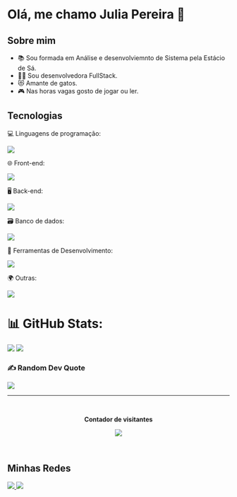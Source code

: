 <h1 style="display:flex; justify-content:space-between;">Olá, me chamo Julia Pereira 👋</h1>
  
## Sobre mim
- 📚 Sou formada em Análise e desenvolviemnto de Sistema pela Estácio de Sá.
- 👨‍💻 Sou desenvolvedora FullStack.
- 😻 Amante de gatos.
- 🎮 Nas horas vagas gosto de jogar ou ler.


## Tecnologias

  <p>
    <p>💻 Linguagens de programação:</p>
   <a href="https://skillicons.dev">
    <img src="https://skillicons.dev/icons?i=java,kotlin,python,js,typescript" />
  </a>
</p>

  <p>
    <p>🌐 Front-end:</p>
   <a href="https://skillicons.dev">
    <img src="https://skillicons.dev/icons?i=react,html,css,nextjs,styledcomponents,tailwind" />
  </a>
  </p>
    <p>
    <p>🖥️ Back-end:</p>
   <a href="https://skillicons.dev">
    <img src="https://skillicons.dev/icons?i=nestjs,django,spring,express,nodejs,prisma" />
  </a>
  </p>
      <p>
    <p>🗃️ Banco de dados:</p>
   <a href="https://skillicons.dev">
    <img src="https://skillicons.dev/icons?i=mysql,postgresql" />
  </a>
  </p>
      <p>
    <p>🧰 Ferramentas de Desenvolvimento:</p>
   <a href="https://skillicons.dev">
    <img src="https://skillicons.dev/icons?i=vscode,github,figma,maven" />
  </a>
  </p>
      <p>
    <p>🌍 Outras:</p>
   <a href="https://skillicons.dev">
    <img src="https://skillicons.dev/icons?i=docker" />
  </a>
  </p>




# 📊 GitHub Stats:
![](https://github-readme-stats-zeta-dun-92.vercel.app/api?username=Julia-Teixeira&show_icons=true&theme=radical&hide_border=false&include_all_commits=true&count_private=true&card_width=400) 
![](https://github-readme-stats-zeta-dun-92.vercel.app/api/top-langs/?username=Julia-Teixeira&theme=radical&hide_border=false&include_all_commits=true&count_private=true&card_width=400)

### ✍️ Random Dev Quote
![](https://quotes-github-readme.vercel.app/api?type=horizontal&theme=dark)

---
<div align="center">
 <br><p align="center"><b>Contador de visitantes</b></p>
 <p align="center"><img align="center" src="https://profile-counter.glitch.me/{Julia-Teixeira}/count.svg" /></p>
 <br>
</div>

## Minhas Redes
  <a href="https://instagram.com/juliapereirat">
    <img src="https://skillicons.dev/icons?i=instagram" />
  </a>
  <a href="https://linkedin.com/in/julia-pereira-teixeira">
    <img src="https://skillicons.dev/icons?i=linkedin" />
  </a>

 
